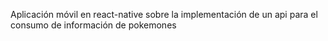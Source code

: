 Aplicación móvil en react-native sobre la implementación de un api para el consumo de información de pokemones 
